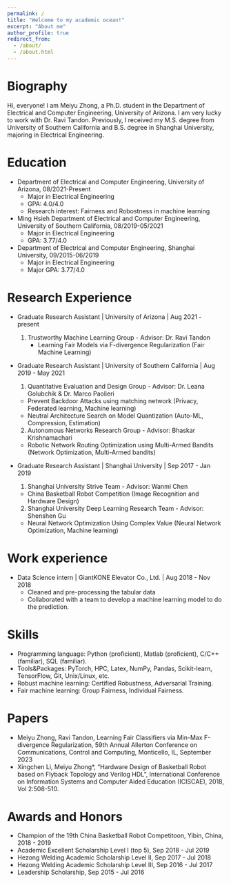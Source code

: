 ```yaml
---
permalink: /
title: "Welcome to my academic ocean!"
excerpt: "About me"
author_profile: true
redirect_from: 
  - /about/
  - /about.html
---
```


Biography
=========
Hi, everyone! I am Meiyu Zhong, a Ph.D. student in the Department of Electrical and Computer Engineering, University of Arizona. I am very lucky to work with Dr. Ravi Tandon. Previously, I received my M.S. degree from University of Southern California and B.S. degree in Shanghai University, majoring in Electrical Engineering. 


Education
=========
* Department of Electrical and Computer Engineering, University of Arizona, 08/2021-Present
  * Major in Electrical Engineering
  * GPA: 4.0/4.0
  * Research interest: Fairness and Robostness in machine learning
* Ming Hsieh Department of Electrical and Computer Engineering, University of Southern California, 08/2019-05/2021
  * Major in Electrical Engineering
  * GPA: 3.77/4.0
* Department of Electrical and Computer Engineering, Shanghai University, 09/2015-06/2019
  * Major in Electrical Engineering
  * Major GPA: 3.77/4.0

Research Experience
===================
* Graduate Research Assistant | University of Arizona | Aug 2021 - present
  1. Trustworthy Machine Learning Group - Advisor: Dr. Ravi Tandon
     * Learning Fair Models via F-divergence Regularization (Fair Machine Learning)
    
* Graduate Research Assistant | University of Southern California | Aug 2019 - May 2021
  1. Quantitative Evaluation and Design Group - Advisor: Dr. Leana Golubchik & Dr. Marco Paolieri
    * Prevent Backdoor Attacks using matching network (Privacy, Federated learning, Machine learning)
    * Neutral Architecture Search on Model Quantization (Auto-ML, Compression, Estimation)
  2. Autonomous Networks Research Group - Advisor: Bhaskar Krishnamachari
    * Robotic Network Routing Optimization using Multi-Armed Bandits (Network Optimization, Multi-Armed bandits)
 
* Graduate Research Assistant | Shanghai University | Sep 2017 - Jan 2019
  1. Shanghai University Strive Team - Advisor: Wanmi Chen
    * China Basketball Robot Competition (Image Recognition and Hardware Design)
  2. Shanghai University Deep Learning Research Team - Advisor: Shenshen Gu
    * Neural Network Optimization Using Complex Value (Neural Network Optimization, Machine learning)


Work experience
===============
* Data Science intern | GiantKONE Elevator Co., Ltd. | Aug 2018 - Nov 2018
  * Cleaned and pre-processing the tabular data
  * Collaborated with a team to develop a machine learning model to do the prediction.


Skills
======
* Programming language: Python (proficient), Matlab (proficient), C/C++ (familiar), SQL (familiar). 
*	Tools&Packages: PyTorch, HPC, Latex, NumPy, Pandas, Scikit-learn, TensorFlow, Git, Unix/Linux, etc.
*	Robust machine learning: Certified Robustness, Adversarial Training.
*	Fair machine learning: Group Fairness, Individual Fairness.


Papers
======
* Meiyu Zhong, Ravi Tandon, Learning Fair Classifiers via Min-Max F-divergence Regularization, 59th Annual Allerton Conference on Communications, Control and Computing, Monticello, IL, September 2023
* Xingchen Li, Meiyu Zhong*, “Hardware Design of Basketball Robot based on Flyback Topology and Verilog HDL”, International Conference on Information Systems and Computer Aided Education (ICISCAE), 2018, Vol 2:508-510.


Awards and Honors
=================
* Champion of the 19th China Basketball Robot Competitoon, Yibin, China, 2018 - 2019
* Academic Excellent Scholarship Level I (top 5), Sep 2018 - Jul 2019
* Hezong Welding Academic Scholarship Level II, Sep 2017 - Jul 2018
* Hezong Welding Academic Scholarship Level III, Sep 2016 - Jul 2017
* Leadership Scholarship, Sep 2015 - Jul 2016



